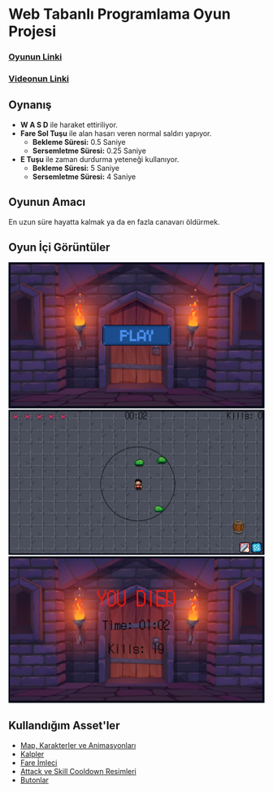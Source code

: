 # Web Tabanlı Programlama Oyun Projesi

### [Oyunun Linki](https://erengureli.github.io/web-tabanli-programlama-oyun-projesi/)
### [Videonun Linki]()

## Oynanış
- **W A S D** ile haraket ettiriliyor.
- **Fare Sol Tuşu** ile alan hasarı veren normal saldırı yapıyor.
  - **Bekleme Süresi:** 0.5 Saniye
  - **Sersemletme Süresi:** 0.25 Saniye
- **E Tuşu** ile zaman durdurma yeteneği kullanıyor.
  - **Bekleme Süresi:** 5 Saniye
  - **Sersemletme Süresi:** 4 Saniye

## Oyunun Amacı
En uzun süre hayatta kalmak ya da en fazla canavarı öldürmek.

## Oyun İçi Görüntüler

![Image1](github-imgs/image1.png)
![Image2](github-imgs/image2.png)
![Image3](github-imgs/image3.png)

## Kullandığım Asset'ler
- [Map, Karakterler ve Animasyonları](https://melthie.itch.io/mini-dungeon)
- [Kalpler](https://snoblin.itch.io/pixel-hearts)
- [Fare İmleci](https://megabyte-games.itch.io/mouse-cursor-pack)
- [Attack ve Skill Cooldown Resimleri](https://pixerelia.itch.io/vas-basic-spells-and-buffs)
- [Butonlar](https://kkmiyu.itch.io/pixel-contourned)